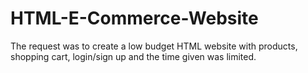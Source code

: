 # HTML-E-Commerce-Website
The request was to create a low budget HTML website with products, shopping cart, login/sign up and the time given was limited.  
